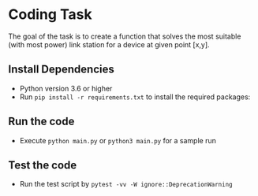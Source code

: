 # Coding Task
The goal of the task is to create a function that solves the most suitable (with most power) link station for a device at
given point [x,y].

## Install Dependencies
- Python version 3.6 or higher
- Run ```pip install -r requirements.txt``` to install the required packages:

## Run the code
- Execute ```python main.py``` or ```python3 main.py``` for a sample run

## Test the code
- Run the test script by ```pytest -vv -W ignore::DeprecationWarning```
